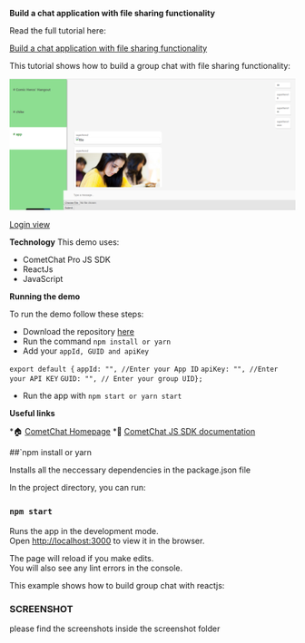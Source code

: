 **Build a chat application with file sharing functionality**

Read the full tutorial here:


[Build a chat application with file sharing functionality](LINK) 

This tutorial shows how to build a group chat with file sharing functionality:

![Complete view](src/screenshots/completePreview.png "complete app")

[Login view](src/screenshots/login.Png "Login")

**Technology**
This demo uses:

* CometChat Pro JS SDK
* ReactJs
* JavaScript


**Running the demo**

To run the demo follow these steps:

* Download the repository [here](https://github.com/ugbechike/group-chat)
* Run the command ```npm install or yarn```
* Add your ```appId, GUID and apiKey```

```export default {```
  ```appId: "", //Enter your App ID```
 ```apiKey: "", //Enter your API KEY```
  ```GUID: "", // Enter your group UID};```

* Run the app with ```npm start or yarn start```

**Useful links**

*🏠 [CometChat Homepage](https://www.cometchat.com/)
*👾 [CometChat JS SDK documentation](https://prodocs.cometchat.com/docs/js-quick-start)


##`npm install or yarn

Installs all the neccessary dependencies in the package.json file

In the project directory, you can run:

### `npm start`

Runs the app in the development mode.<br>
Open [http://localhost:3000](http://localhost:3000) to view it in the browser.

The page will reload if you make edits.<br>
You will also see any lint errors in the console.



This example shows how to build  group chat with reactjs:

### SCREENSHOT 

please find the screenshots inside the screenshot folder
